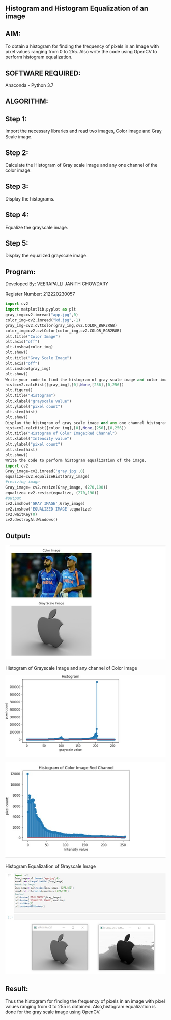 ## Histogram and Histogram Equalization of an image ##
## AIM: ##

To obtain a histogram for finding the frequency of pixels in an Image with pixel values ranging from 0 to 255. Also write the code using OpenCV to perform histogram equalization.

## SOFTWARE REQUIRED: ##
Anaconda - Python 3.7

## ALGORITHM: ##
## Step 1: ##

Import the necessary libraries and read two images, Color image and Gray Scale image.

## Step 2: ##

Calculate the Histogram of Gray scale image and any one channel of the color image.

## Step 3: ##

Display the histograms.

## Step 4: ##

Equalize the grayscale image.

## Step 5: ##

Display the equalized grayscale image.

## Program: ##
Developed By: VEERAPALLI JANITH CHOWDARY

Register Number: 212220230057
```python
import cv2
import matplotlib.pyplot as plt
gray_img=cv2.imread("app.jpg",0)
color_img=cv2.imread("kd.jpg",-1)
gray_img=cv2.cvtColor(gray_img,cv2.COLOR_BGR2RGB)
color_img=cv2.cvtColor(color_img,cv2.COLOR_BGR2RGB)
plt.title("Color Image")
plt.axis("off")
plt.imshow(color_img)
plt.show()
plt.title("Gray Scale Image")
plt.axis("off")
plt.imshow(gray_img)
plt.show()
Write your code to find the histogram of gray scale image and color image channels.
hist=cv2.calcHist([gray_img],[0],None,[256],[0,256])
plt.figure()
plt.title("Histogram")
plt.xlabel("grayscale value")
plt.ylabel("pixel count")
plt.stem(hist)
plt.show()
Display the histogram of gray scale image and any one channel histogram from color image
hist=cv2.calcHist([color_img],[0],None,[256],[0,256])
plt.title("Histogram of Color Image:Red Channel")
plt.xlabel("Intensity value")
plt.ylabel("pixel count")
plt.stem(hist)
plt.show()
Write the code to perform histogram equalization of the image.
import cv2
Gray_image=cv2.imread('gray.jpg',0)
equalize=cv2.equalizeHist(Gray_image)
#resizing image 
Gray_image= cv2.resize(Gray_image, (270,190))
equalize= cv2.resize(equalize, (270,190))
#output
cv2.imshow('GRAY IMAGE',Gray_image)
cv2.imshow('EQUALIZED IMAGE',equalize)
cv2.waitKey(0)
cv2.destroyAllWindows()
```
## Output: ##
![image](https://github.com/veerapallijanith/Histogram-of-an-image/blob/main/m1.jpg)

Histogram of Grayscale Image and any channel of Color Image

![image](https://github.com/veerapallijanith/Histogram-of-an-image/blob/main/m2.jpg)

![image](https://github.com/veerapallijanith/Histogram-of-an-image/blob/main/m3.jpg)

Histogram Equalization of Grayscale Image

![image](https://github.com/veerapallijanith/Histogram-of-an-image/blob/main/m4.jpg)

## Result: ##
Thus the histogram for finding the frequency of pixels in an image with pixel values ranging from 0 to 255 is obtained. Also,histogram equalization is done for the gray scale image using OpenCV.
